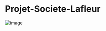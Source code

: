# Projet-Societe-Lafleur

![image](https://user-images.githubusercontent.com/62343240/169692350-339a8344-4a95-4511-be9a-3c60db90bb48.png)
